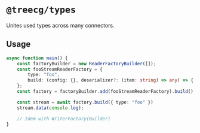 # `@treecg/types`

Unites used types across many connectors.

## Usage

```typescript
async function main() {
    const factoryBuilder = new ReaderFactoryBuilder([]);
    const fooStreamReaderFactory = {
        type: "foo",
        build: (config: {}, deserializer?: (item: string) => any) => { throw "Not Implemented" }
    };
    const factory = factoryBuilder.add(fooStreamReaderFactory).build();

    const stream = await factory.build({ type: "foo" })
    stream.data(console.log);

    // Idem with WriterFactory(Builder)
}
```
